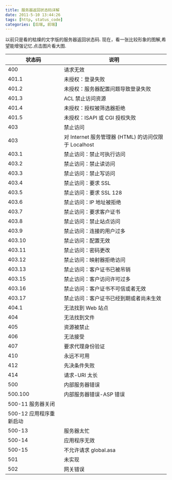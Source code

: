 ```yaml
---
title: 服务器返回状态码详解
date: 2011-5-10 13:44:26
tags: [http, status_code]
categories: [后端, 前端]
---
```


以前只是看的枯燥的文字版的服务器返回状态码.
现在，看一张比较形象的图解,希望能增强记忆.点击图片看大图.

|状态码|说明|
|--|--|
|400|请求无效|
|401.1|未授权：登录失败|
|401.2|未授权：服务器配置问题导致登录失败|
|401.3|ACL 禁止访问资源|
|401.4|未授权：授权被筛选器拒绝|
|401.5|未授权：ISAPI 或 CGI 授权失败|
|403|禁止访问|
|403|对 Internet 服务管理器 (HTML) 的访问仅限于 Localhost|
|403.1|禁止访问：禁止可执行访问|
|403.2|禁止访问：禁止读访问|
|403.3|禁止访问：禁止写访问|
|403.4|禁止访问：要求 SSL|
|403.5|禁止访问：要求 SSL 128|
|403.6|禁止访问：IP 地址被拒绝|
|403.7|禁止访问：要求客户证书|
|403.8|禁止访问：禁止站点访问|
|403.9|禁止访问：连接的用户过多|
|403.10|禁止访问：配置无效|
|403.11|禁止访问：密码更改|
|403.12|禁止访问：映射器拒绝访问|
|403.13|禁止访问：客户证书已被吊销|
|403.15|禁止访问：客户访问许可过多|
|403.16|禁止访问：客户证书不可信或者无效|
|403.17|禁止访问：客户证书已经到期或者尚未生效|
|404.1|无法找到 Web 站点|
|404|无法找到文件|
|405|资源被禁止|
|406|无法接受|
|407|要求代理身份验证|
|410|永远不可用|
|412|先决条件失败|
|414|请求-URI 太长|
|500|内部服务器错误|
|500.100|内部服务器错误-ASP 错误|
|500-11 服务器关闭|
|500-12 应用程序重新启动|
|500-13|服务器太忙|
|500-14|应用程序无效|
|500-15|不允许请求 global.asa|
|501|未实现|
|502|网关错误|